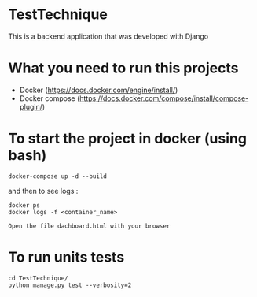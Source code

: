 # TestTechnique

This is a backend application that was developed with Django 

# What you need to run this projects

* Docker (https://docs.docker.com/engine/install/)
* Docker compose (https://docs.docker.com/compose/install/compose-plugin/)


# To start the project in docker (using bash)
```
docker-compose up -d --build
```

and then to see logs :

```
docker ps
docker logs -f <container_name>
```

```
Open the file dachboard.html with your browser
```

# To run units tests

```
cd TestTechnique/
python manage.py test --verbosity=2
```